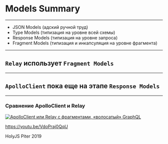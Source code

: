 # Models Summary

-----

- JSON Models (адский ручной труд) <!-- .element: class="red" -->
- Type Models (типизация на уровне всей схемы) <!-- .element: class="fragment orange" -->
- Response Models (типизация на уровне запроса) <!-- .element: class="fragment" style="color: #ffff00" -->
- Fragment Models (типизация и инкапсуляция на уровне фрагмента) <!-- .element: class="fragment" style="color: #7fff00" -->

-----

## `Relay` использует `Fragment Models`

<!-- TODO: Example -->

-----

## `ApolloClient` пока еще на этапе `Response Models`

<!-- TODO: Example -->

-----

### Сравнение ApolloClient и Relay

<a href="https://youtu.be/VdoPraj0QqU" target="_blank"><img src="https://img.youtube.com/vi/VdoPraj0QqU/0.jpg" alt="ApolloClient или Relay с фрагментами, «волосатый» GraphQL" style="max-width: 580px" class="plain" /></a>

<https://youtu.be/VdoPraj0QqU>

HolyJS Piter 2019

